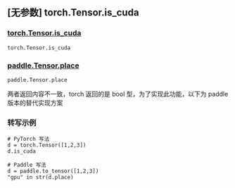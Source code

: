 ## [无参数] torch.Tensor.is_cuda

### [torch.Tensor.is_cuda](https://pytorch.org/docs/stable/generated/torch.Tensor.is_cuda.html?highlight=is_cuda#torch.Tensor.is_cuda)

```
torch.Tensor.is_cuda
```

### [paddle.Tensor.place](no)

```
paddle.Tensor.place
```

两者返回内容不一致，torch 返回的是 bool 型，为了实现此功能，以下为 paddle 版本的替代实现方案

### 转写示例

```
# PyTorch 写法
d = torch.Tensor([1,2,3])
d.is_cuda

# Paddle 写法
d = paddle.to_tensor([1,2,3])
"gpu" in str(d.place)
```
